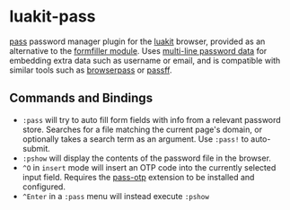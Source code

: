 # luakit-pass

[pass](https://www.passwordstore.org/) password manager plugin for the
[luakit](https://luakit.github.io/) browser, provided as an alternative to the
[formfiller module](https://luakit.github.io/docs/modules/formfiller.html). Uses
[multi-line password data](https://www.passwordstore.org/#organization) for
embedding extra data such as username or email, and is compatible with similar
tools such as [browserpass](https://github.com/dannyvankooten/browserpass) or
[passff](https://github.com/passff/passff).

## Commands and Bindings

- `:pass` will try to auto fill form fields with info from a relevant password
store. Searches for a file matching the current page's domain, or optionally
takes a search term as an argument. Use `:pass!` to auto-submit.
- `:pshow` will display the contents of the password file in the browser.
- `^O` in `insert` mode will insert an OTP code into the currently selected
input field. Requires the [pass-otp](https://github.com/tadfisher/pass-otp)
extension to be installed and configured.
- `^Enter` in a `:pass` menu will instead execute `:pshow`
